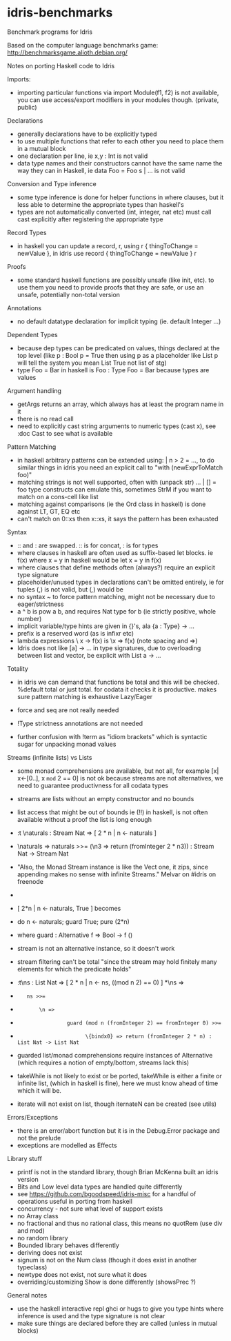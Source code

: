 # idris-benchmarks
Benchmark programs for Idris

Based on the computer language benchmarks game:
http://benchmarksgame.alioth.debian.org/


Notes on porting Haskell code to Idris


Imports:

* importing particular functions via import Module(f1, f2) is not available, you can use access/export modifiers in your modules though. (private, public)

Declarations

* generally declarations have to be explicitly typed
* to use multiple functions that refer to each other you need to place them in a mutual block
* one declaration per line, ie x,y : Int is not valid
* data type names and their constructors cannot have the same name the way they can in Haskell, ie data Foo = Foo s | ... is not valid

Conversion and Type inference

* some type inference is done for helper functions in where clauses, but it less able to determine the appropriate types than haskell's
* types are not automatically converted (int, integer, nat etc) must call cast explicitly after registering the appropriate type

Record Types

* in haskell you can update a record, r, using r { thingToChange = newValue },  in idris use record { thingToChange = newValue } r


Proofs

* some standard haskell functions are possibly unsafe (like init, etc).  to use them you need to provide proofs that they are safe, or use an unsafe, potentially non-total version

Annotations

* no default datatype declaration for implicit typing (ie. default Integer ...)

Dependent Types

* because dep types can be predicated on values, things declared at the top level (like p : Bool p = True then using p as a placeholder like List p will tell the system you mean List True not list of stg)
* type Foo = Bar in haskell is Foo : Type Foo = Bar because types are values


Argument handling

* getArgs returns an array, which always has at least the program name in it
* there is no read call
* need to explicitly cast string arguments to numeric types (cast x), see :doc Cast to see what is available

Pattern Matching

* in haskell arbitrary patterns can be extended using: | n > 2 = ..., to do similar things in idris you need an explicit call to "with (newExprToMatch foo)"
* matching strings is not well supported, often with (unpack str) ... | [] = foo type constructs can emulate this, sometimes StrM if you want to match on a cons-cell like list
* matching against comparisons (ie the Ord class in haskell) is done against LT, GT, EQ etc
* can't match on 0::xs then x::xs, it says the pattern has been exhausted

Syntax

* :: and : are swapped.  :: is for concat, : is for types
* where clauses in haskell are often used as suffix-based let blocks.  ie f(x) where x = y in haskell would be let x = y in f(x)
* where clauses that define methods often (always?) require an explicit type signature
* placeholder/unused types in declarations can't be omitted entirely, ie for tuples (,) is not valid, but (_,_) would be
* no syntax ~ to force pattern matching, might not be necessary due to eager/strictness
* a ^ b is pow a b, and requires Nat type for b (ie strictly positive, whole number)
* implicit variable/type hints are given in {}'s, ala {a : Type} -> ...
* prefix is a reserved word (as is infixr etc)
* lambda expressions \ x -> f(x)  is \x => f(x)  (note spacing and =>)
* Idris does not like [a] -> ... in type signatures, due to overloading between list and vector, be explicit with List a -> ...


Totality

* in idris we can demand that functions be total and this will be checked.  %default total or just total.  for codata it checks it is productive.  makes sure pattern matching is exhaustive
Lazy/Eager

* force and seq are not really needed
* !Type strictness annotations are not needed
* further confusion with !term as "idiom brackets" which is syntactic sugar for unpacking monad values

Streams (infinite lists) vs Lists

* some monad comprehensions are available, but not all, for example [x| x<-[0..], x `mod` 2 == 0] is not ok because streams are not alternatives, we need to guarantee productivness for all codata types
* streams are lists without an empty constructor and no bounds
* list access that might be out of bounds ie (!!) in haskell, is not often available without a proof the list is long enough

* :t \naturals : Stream Nat => [ 2 * n | n <- naturals ]
* \naturals => naturals >>= (\n3 => return (fromInteger 2 * n3)) : Stream Nat -> Stream Nat
* "Also, the Monad Stream instance is like the Vect one, it zips, since appending makes no sense with infinite Streams." Melvar on #idris on freenode
* 


*  [ 2*n | n <- naturals, True ] becomes
* do n <- naturals; guard True; pure (2*n)
* where guard : Alternative f => Bool -> f ()
* stream is not an alternative instance, so it doesn't work
* stream filtering can't be total "since the stream may hold finitely many elements for which the predicate holds"
* :t\ns : List Nat => [ 2 * n | n <- ns, ((mod n 2) == 0) ] 
*\ns =>
*        ns >>=
*            \n =>
*                     guard (mod n (fromInteger 2) == fromInteger 0) >>=
*                           \{bindx0} => return (fromInteger 2 * n) : List Nat -> List Nat
* guarded list/monad comprehensions require instances of Alternative (which requires a notion of empty/bottom, streams lack this)

* takeWhile is not likely to exist or be ported, takeWhile is either a finite or infinite list, (which in haskell is fine), here we must know ahead of time which it will be.
* iterate will not exist on list, though iternateN can be created (see utils)

Errors/Exceptions

* there is an error/abort function but it is in the Debug.Error package and not the prelude
* exceptions are modelled as Effects


Library stuff

* printf is not in the standard library, though Brian McKenna built an idris version
* Bits and Low level data types are handled quite differently
* see https://github.com/bgoodspeed/idris-misc for a handful of operations useful in porting from haskell
* concurrency - not sure what level of support exists
* no Array class
* no fractional and thus no rational class, this means no quotRem (use div and mod)
* no random library
* Bounded library behaves differently
* deriving does not exist
* signum is not on the Num class (though it does exist in another typeclass)
* newtype does not exist, not sure what it does
* overriding/customizing Show is done differently (showsPrec ?)

General notes

* use the haskell interactive repl ghci or hugs to give you type hints where inference is used and the type signature is not clear
* make sure things are declared before they are called (unless in mutual blocks)

